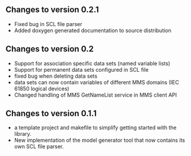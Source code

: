 ## Changes to version 0.2.1

- Fixed bug in SCL file parser
- Added doxygen generated documentation to source distribution

## Changes to version 0.2

- Support for association specific data sets (named variable lists)
- Support for permanent data sets configured in SCL file
- fixed bug when deleting data sets
- data sets can now contain variables of different MMS domains (IEC 61850 logical devices)
- Changed handling of MMS GetNameList service in MMS client API

## Changes to version 0.1.1

- a template project and makefile to simplify getting started with the library.
- New implementation of the model generator tool that now contains its own SCL file parser.
